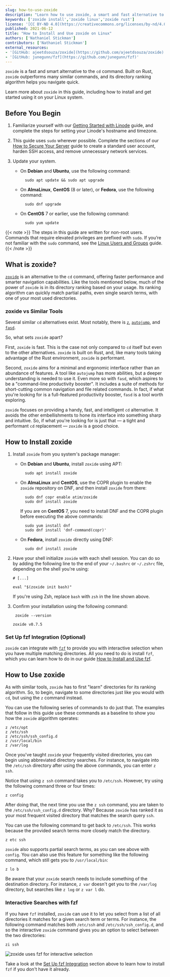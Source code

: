 ```yaml
---
slug: how-to-use-zoxide
description: "Learn how to use zoxide, a smart and fast alternative to cd. It ranks your most frequently used directories and matches them on minimal keywords for more efficient navigating."
keywords: ['zoxide install','zoxide linux','zoxide rust']
license: '[CC BY-ND 4.0](https://creativecommons.org/licenses/by-nd/4.0)'
published: 2021-06-12
title: "How to Install and Use zoxide on Linux"
authors: ['Nathaniel Stickman']
contributors: ['Nathaniel Stickman']
external_resources:
- '[GitHub: ajeetdsouza/zoxide](https://github.com/ajeetdsouza/zoxide)'
- '[GitHub: junegunn/fzf](https://github.com/junegunn/fzf)'
---
```


`zoxide` is a fast and smart alternative to the `cd` command. Built on Rust, `zoxide` outperforms many similar commands, and its directory ranking algorithm helps you navigate quick.

Learn more about `zoxide` in this guide, including how to install and get started using it on your Linux system.

## Before You Begin

1. Familiarize yourself with our [Getting Started with Linode](/docs/products/platform/get-started/) guide, and complete the steps for setting your Linode's hostname and timezone.

1. This guide uses `sudo` wherever possible. Complete the sections of our [How to Secure Your Server](/docs/products/compute/compute-instances/guides/set-up-and-secure/) guide to create a standard user account, harden SSH access, and remove unnecessary network services.

1. Update your system.

    - On **Debian** and **Ubuntu**, use the following command:

            sudo apt update && sudo apt upgrade

    - On **AlmaLinux**, **CentOS** (8 or later), or **Fedora**, use the following command:

            sudo dnf upgrade

    - On **CentOS** 7 or earlier, use the following command:

            sudo yum update

{{< note >}}
The steps in this guide are written for non-root users. Commands that require elevated privileges are prefixed with `sudo`. If you’re not familiar with the `sudo` command, see the [Linux Users and Groups](/docs/guides/linux-users-and-groups/) guide.
{{< /note >}}

## What is zoxide?

[`zoxide`](https://github.com/ajeetdsouza/zoxide) is an alternative to the `cd` command, offering faster performance and smarter navigation capabilities. Like the tools mentioned below, much of the power of `zoxide` is in its directory ranking based on your usage. Its ranking algorithm can quickly match partial paths, even single search terms, with one of your most used directories.

### zoxide vs Similar Tools

Several similar `cd` alternatives exist. Most notably, there is [`z`](https://github.com/rupa/z), [`autojump`](https://github.com/wting/autojump), and [`fasd`](https://github.com/clvv/fasd).

So, what sets `zoxide` apart?

First, `zoxide` is fast. This is the case not only compared to `cd` itself but even to the other alternatives. `zoxide` is built on Rust, and, like many tools taking advantage of the Rust environment, `zoxide` is performant.

Second, `zoxide` aims for a minimal and ergonomic interface rather than an abundance of features. A tool like `autojump` has more abilities, but a deeper understanding is needed to use it. Even more so with `fasd`, which aspires to be a "command-line productivity booster". It includes a suite of methods for short-cutting common navigation and file related commands. In fact, if what you're looking for is a full-featured productivity booster, `fasd` is a tool worth exploring.

`zoxide` focuses on providing a handy, fast, and intelligent `cd` alternative. It avoids the other embellishments to hone its interface into something sharp and intuitive. So, if what you're looking for is just that — a tight and performant `cd` replacement — `zoxide` is a good choice.

## How to Install zoxide

1. Install `zoxide` from you system's package manager:

    - On **Debian** and **Ubuntu**, install `zoxide` using APT:

            sudo apt install zoxide

    - On **AlmaLinux** and **CentOS**, use the COPR plugin to enable the `zoxide` repository on DNF, and then install `zoxide` from there:

            sudo dnf copr enable atim/zoxide
            sudo dnf install zoxide

        If you are on **CentOS** 7, you need to install DNF and the COPR plugin before executing the above commands:

            sudo yum install dnf
            sudo dnf install 'dnf-command(copr)'

    - On **Fedora**, install `zoxide` directly using DNF:

            sudo dnf install zoxide

1. Have your shell initialize `zoxide` with each shell session. You can do so by adding the following line to the end of your `~/.bashrc` or `~/.zshrc` file, depending on the shell you're using:

    ```file {title="~/.bashrc" lang="bash"}
    # [...]

    eval "$(zoxide init bash)"
    ```

    If you're using Zsh, replace `bash` with `zsh` in the line shown above.

1. Confirm your installation using the following command:

        zoxide --version

    ```output
    zoxide v0.7.5
    ```

### Set Up fzf Integration (Optional)

`zoxide` can integrate with [`fzf`](https://github.com/junegunn/fzf) to provide you with interactive selection when you have multiple matching directories. All you need to do is install `fzf`, which you can learn how to do in our guide [How to Install and Use fzf](/docs/guides/how-to-use-fzf).

## How to Use zoxide

As with similar tools, `zoxide` has to first "learn" directories for its ranking algorithm. So, to begin, navigate to some directories just like you would with `cd`, but using the `z` command instead.

You can use the following series of commands to do just that. The examples that follow in this guide use these commands as a baseline to show you how the `zoxide` algorithm operates:

    z /etc/opt
    z /etc/ssh
    z /etc/ssh/ssh_config.d
    z /usr/local/bin
    z /var/log

Once you've taught `zoxide` your frequently visited directories, you can begin using abbreviated directory searches. For instance, to navigate into the `/etc/ssh` directory after using the above commands, you can enter `z ssh`.

Notice that using `z ssh` command takes you to `/etc/ssh`. However, try using the following command three or four times:

    z config

After doing that, the next time you use the `z ssh` command, you are taken to the `/etc/ssh/ssh_config.d` directory. Why? Because `zoxide` has ranked it as your most frequent visited directory that matches the search query `ssh`.

You can use the following command to get back to `/etc/ssh`. This works because the provided search terms more closely match the directory.

    z etc ssh

`zoxide` also supports partial search terms, as you can see above with `config`. You can also use this feature for something like the following command, which still gets you to `/usr/local/bin`:

    z lo b

Be aware that your `zoxide` search needs to include something of the destination directory. For instance, `z var` doesn't get you to the `/var/log` directory, but searches like `z log` or `z var l` do.

### Interactive Searches with fzf

If you have `fzf` installed, `zoxide` can use it to let you select from a list of all directories it matches for a given search term or terms. For instance, the following command matches both `/etc/ssh` and `/etc/ssh/ssh_config.d`, and so the interactive `zoxide` command gives you an option to select between the two directories:

    zi ssh

![zoxide uses fzf for interactive selection](zoxide-interactive-selection.png)

Take a look at the [Set Up fzf Integration](/docs/guides/how-to-use-zoxide/#set-up-fzf-integration-optional) section above to learn how to install `fzf` if you don't have it already.
